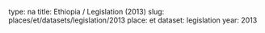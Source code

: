 type: na
title: Ethiopia / Legislation (2013)
slug: places/et/datasets/legislation/2013
place: et
dataset: legislation
year: 2013
